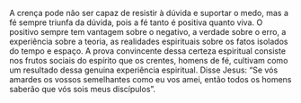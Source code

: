 ﻿A crença pode não ser capaz de resistir à dúvida e suportar o medo, mas a fé sempre triunfa da dúvida, pois a fé tanto é positiva quanto viva. O  positivo sempre tem vantagem sobre o negativo, a verdade sobre o erro, a experiência sobre a teoria, as realidades espirituais sobre os fatos isolados do tempo e espaço. A prova convincente dessa certeza espiritual consiste nos frutos sociais do espírito que os crentes, homens de fé, cultivam como um resultado dessa genuina experiência espiritual. Disse Jesus: “Se vós amardes os vossos semelhantes como eu vos amei, então todos os homens saberão que vós sois meus discípulos”.